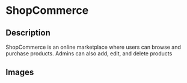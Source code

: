 # ShopCommerce

## Description

ShopCommerce is an online marketplace where users can browse and purchase products. Admins can also
add, edit, and delete products

## Images

